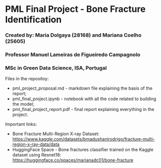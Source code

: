# PML Final Project - Bone Fracture Identification                        
### Created by: Maria Dolgaya (28168) and Mariana Coelho (25605)  
### Professor Manuel Lameiras de Figueiredo Campagnolo            
### MSc in Green Data Science, ISA, Portugal 

Files in the repositoy:
- pml_project_proposal.md - markdown file explaining the basis of the report;
- pml_final_project.ipynb - notebook with all the code related to building the model; 
- pml_final_project_report.pdf - final report explaining everything in the project.

Important links:
- Bone Fracture Multi-Region X-ray Dataset: https://www.kaggle.com/datasets/bmadushanirodrigo/fracture-multi-region-x-ray-data/data
- HuggingFace Space - Bone fractures classifier trained on the Kaggle dataset using Resnet18: https://huggingface.co/spaces/marianadc01/bone-fracture
